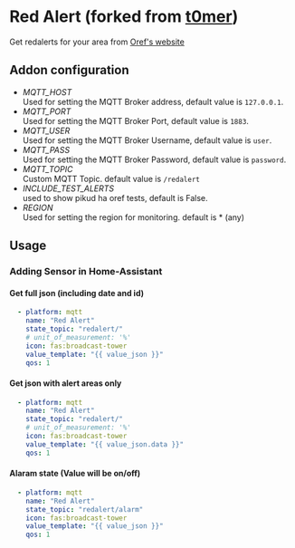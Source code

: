# Red Alert (forked from [t0mer](https://github.com/t0mer))

Get redalerts for your area from [Oref's website](https://www.oref.org.il)

## Addon configuration

- *MQTT_HOST*</br>
Used for setting the MQTT Broker address, default value is `127.0.0.1`.
- *MQTT_PORT*</br>
Used for setting the MQTT Broker Port, default value is `1883`.
- *MQTT_USER*</br>
Used for setting the MQTT Broker Username, default value is `user`.
- *MQTT_PASS*</br>
Used for setting the MQTT Broker Password, default value is `password`.
- *MQTT_TOPIC*</br>
Custom MQTT Topic. default value is `/redalert`
- *INCLUDE_TEST_ALERTS*</br>
used to show pikud ha oref tests, default is False.
- *REGION*</br>
Used for setting the region for monitoring. default is * (any)

## Usage

### Adding Sensor in Home-Assistant
#### Get full json (including date and id)
```yaml
  - platform: mqtt
    name: "Red Alert"
    state_topic: "redalert/"
    # unit_of_measurement: '%'
    icon: fas:broadcast-tower
    value_template: "{{ value_json }}"
    qos: 1
```

#### Get json with alert areas only
```yaml
  - platform: mqtt
    name: "Red Alert"
    state_topic: "redalert/"
    # unit_of_measurement: '%'
    icon: fas:broadcast-tower
    value_template: "{{ value_json.data }}"
    qos: 1
```

#### Alaram state (Value will be on/off)
```yaml
  - platform: mqtt
    name: "Red Alert"
    state_topic: "redalert/alarm"
    icon: fas:broadcast-tower
    value_template: "{{ value_json }}"
    qos: 1
```